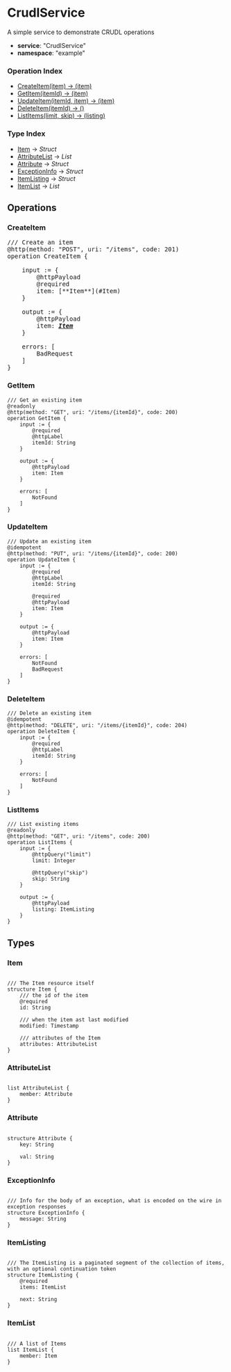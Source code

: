 
# CrudlService


A simple service to demonstrate CRUDL operations


- **service**: "CrudlService"
- **namespace**: "example"

### Operation Index

- [CreateItem(item) → (item)](#createitem)
- [GetItem(itemId) → (item)](#getitem)
- [UpdateItem(itemId, item) → (item)](#updateitem)
- [DeleteItem(itemId) → ()](#deleteitem)
- [ListItems(limit, skip) → (listing)](#listitems)

### Type Index

- [Item](#item) → _Struct_
- [AttributeList](#attributelist) → _List_
- [Attribute](#attribute) → _Struct_
- [ExceptionInfo](#exceptioninfo) → _Struct_
- [ItemListing](#itemlisting) → _Struct_
- [ItemList](#itemlist) → _List_

## Operations

### CreateItem

<pre>
/// Create an item
@http(method: "POST", uri: "/items", code: 201)
operation CreateItem {

	input := {
		@httpPayload
		@required
		item: [**Item**](#Item)
	}

	output := {
		@httpPayload
		item: <i><b><a href="#item">Item</a></b></i>
	}

	errors: [
		BadRequest
	]
}
</pre>

### GetItem

```
/// Get an existing item
@readonly
@http(method: "GET", uri: "/items/{itemId}", code: 200)
operation GetItem {
    input := {
        @required
        @httpLabel
        itemId: String
    }

    output := {
        @httpPayload
        item: Item
    }

    errors: [
        NotFound
    ]
}
```

### UpdateItem

```
/// Update an existing item
@idempotent
@http(method: "PUT", uri: "/items/{itemId}", code: 200)
operation UpdateItem {
    input := {
        @required
        @httpLabel
        itemId: String

        @required
        @httpPayload
        item: Item
    }

    output := {
        @httpPayload
        item: Item
    }

    errors: [
        NotFound
        BadRequest
    ]
}
```

### DeleteItem

```
/// Delete an existing item
@idempotent
@http(method: "DELETE", uri: "/items/{itemId}", code: 204)
operation DeleteItem {
    input := {
        @required
        @httpLabel
        itemId: String
    }

    errors: [
        NotFound
    ]
}
```

### ListItems

```
/// List existing items
@readonly
@http(method: "GET", uri: "/items", code: 200)
operation ListItems {
    input := {
        @httpQuery("limit")
        limit: Integer

        @httpQuery("skip")
        skip: String
    }

    output := {
        @httpPayload
        listing: ItemListing
    }
}
```


## Types


### Item

```

/// The Item resource itself
structure Item {
    /// the id of the item
    @required
    id: String

    /// when the item ast last modified
    modified: Timestamp

    /// attributes of the Item
    attributes: AttributeList
}
```


### AttributeList

```

list AttributeList {
    member: Attribute
}
```


### Attribute

```

structure Attribute {
    key: String

    val: String
}
```


### ExceptionInfo

```

/// Info for the body of an exception, what is encoded on the wire in exception responses
structure ExceptionInfo {
    message: String
}
```


### ItemListing

```

/// The ItemListing is a paginated segment of the collection of items, with an optional continuation token
structure ItemListing {
    @required
    items: ItemList

    next: String
}
```


### ItemList

```

/// A list of Items
list ItemList {
    member: Item
}
```


